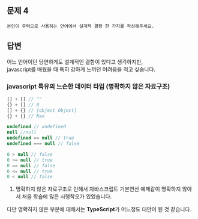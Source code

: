 
## 문제 4
    본인이 주력으로 사용하는 언어에서 설계적 결함 한 가지를 작성해주세요.

## 답변
어느 언어이던 당연하게도 설계적인 결함이 있다고 생각하지만,     
javascript를 배웠을 때 특히 강하게 느끼던 어려움을 적고 싶습니다.    

### javascript 특유의 느슨한 데이터 타입 (명확하지 않은 자료구조)
```javascript
[] + [] // ""
{} + [] // 0
[] + {} // [object Object]
{} + {} // Nan

undefined // undefined
null //null
undefined == null // true
undefined === null // false

0 > null // false
0 >= null // true
0 == null // false
0 <= null // true
0 < null // false
```
1. 명확하지 않은 자료구조로 인해서 자바스크립트 기본연산 예제같이 명확하지 않아서 처음 학습에 많은 시행착오가 있었습니다.   

다만 명확하지 않은 부분에 대해서는 **TypeScript**가 어느정도 대안이 된 것 같습니다.
